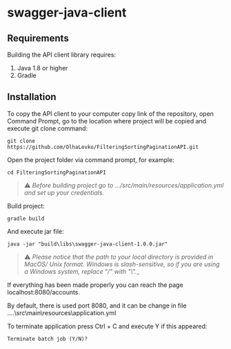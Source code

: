 # swagger-java-client


## Requirements

Building the API client library requires:
1. Java 1.8 or higher
2. Gradle

## Installation

To copy the API client to your computer copy link of the repository, open Command Prompt, go to the location where project will be copied and execute git clone command:

```shell
git clone https://github.com/OlhaLevko/FilteringSortingPaginationAPI.git
```

Open the project folder via command prompt, for example:
```shell
cd FilteringSortingPaginationAPI
```

> ⚠️  _Before building project go to .../src/main/resources/application.yml and set up your credentials._

[comment]: <> (* BASE_URL)

[comment]: <> (* TOKEN_URL)

[comment]: <> (* CLIENT_ID)

[comment]: <> (* CLIENT_SECRET)


Build project:
```shell
gradle build
```

And execute jar file: 

```shell
java -jar "build\libs\swagger-java-client-1.0.0.jar"
```
> ⚠️  _Please notice that the path to your local directory is provided in MacOS/ Unix format. Windows is slash-sensitive, so if you are using a Windows system, replace "/" with "\\".__

[comment]: <> (###Another way)

[comment]: <> (Install gradle wrapper:)

[comment]: <> (```shell)

[comment]: <> (gradlew wrapper --gradle-version 6.3)

[comment]: <> (```)

[comment]: <> (Compile the project without executing any tests:)

[comment]: <> (```shell)

[comment]: <> (gradlew assemble)

[comment]: <> (```)

[comment]: <> (Run application:)

[comment]: <> (```shell)

[comment]: <> (gradlew clean bootRun)

[comment]: <> (```)

If everything has been made properly you can reach the page localhost:8080/accounts.

By default, there is used port 8080, and it can be change in file ..\..\src\main\resources\application.yml

To terminate application press Ctrl + C and execute Y if this appeared:

```shell
Terminate batch job (Y/N)?
```